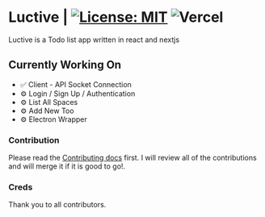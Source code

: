 # Luctive | [![License: MIT](https://img.shields.io/badge/License-MIT-yellow.svg)](https://opensource.org/licenses/MIT) ![Vercel](https://vercelbadge.vercel.app/api/jostimian/luctive)

Luctive is a Todo list app written in react and nextjs


## Currently Working On
- ✅ Client - API Socket Connection
- ⚙ Login / Sign Up / Authentication
- ⚙ List All Spaces
- ⚙ Add New Too
- ⚙ Electron Wrapper

### Contribution
Please read the [Contributing docs](https://jostimian.notion.site/Contributing-6cac2242072b4d10b060ed3c41e93b01) first.
I will review all of the contributions and will merge it if it is good to go!.

### Creds
Thank you to all contributors.

